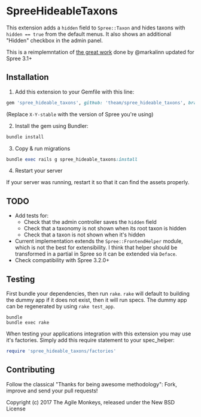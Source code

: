 SpreeHideableTaxons
===================

This extension adds a `hidden` field to `Spree::Taxon` and hides taxons with `hidden == true` from the default menus. It also shows an additional "Hidden" checkbox in the admin panel.

This is a reimplemntation of [the great work](https://github.com/markalinn/Spree-Hidden-Taxons) done by @markalinn updated for Spree 3.1+

## Installation

1. Add this extension to your Gemfile with this line:
  ```ruby
  gem 'spree_hideable_taxons', github: 'theam/spree_hideable_taxons', branch: 'X-Y-stable'
  ```
  (Replace `X-Y-stable` with the version of Spree you're using)

2. Install the gem using Bundler:
  ```ruby
  bundle install
  ```

3. Copy & run migrations
  ```ruby
  bundle exec rails g spree_hideable_taxons:install
  ```

4. Restart your server

  If your server was running, restart it so that it can find the assets properly.

## TODO

* Add tests for:
  * Check that the admin controller saves the `hidden` field
  * Check that a taxonomy is not shown when its root taxon is hidden
  * Check that a taxon is not shown when it's hidden
* Current implementation extends the `Spree::FrontendHelper` module, which is not the best for extensibility. I think that helper should be transformed in a partial in Spree so it can be extended via `Deface`.
* Check compatibility with Spree 3.2.0+

## Testing

First bundle your dependencies, then run `rake`. `rake` will default to building the dummy app if it does not exist, then it will run specs. The dummy app can be regenerated by using `rake test_app`.

```shell
bundle
bundle exec rake
```

When testing your applications integration with this extension you may use it's factories.
Simply add this require statement to your spec_helper:

```ruby
require 'spree_hideable_taxons/factories'
```

## Contributing

Follow the classical "Thanks for being awesome methodology": Fork, improve and send your pull requests!

Copyright (c) 2017 The Agile Monkeys, released under the New BSD License
